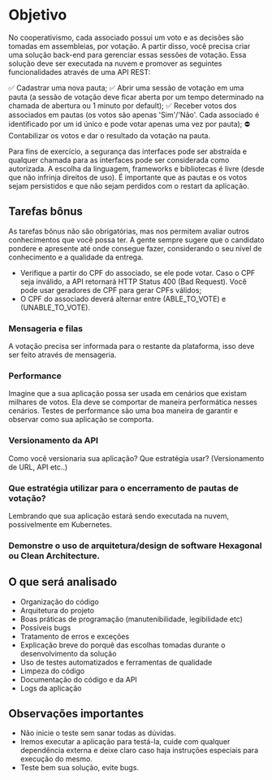 # Objetivo

No cooperativismo, cada associado possui um voto e as decisões são tomadas em assembleias, por votação. A partir disso, você precisa criar uma solução back-end para gerenciar essas sessões de votação. Essa solução deve ser executada na nuvem e promover as seguintes funcionalidades através de uma API REST:

✅ Cadastrar uma nova pauta;
✅ Abrir uma sessão de votação em uma pauta (a sessão de votação deve ficar aberta por um tempo determinado na chamada de abertura ou 1 minuto por default);
✅ Receber votos dos associados em pautas (os votos são apenas 'Sim'/'Não'. Cada associado é identificado por um id único e pode votar apenas uma vez por pauta);
⛔ Contabilizar os votos e dar o resultado da votação na pauta.

Para fins de exercício, a segurança das interfaces pode ser abstraída e qualquer chamada para as interfaces pode ser considerada como autorizada. A escolha da linguagem, frameworks e bibliotecas é livre (desde que não infrinja direitos de uso). É importante que as pautas e os votos sejam persistidos e que não sejam perdidos com o restart da aplicação.

## Tarefas bônus

As tarefas bônus não são obrigatórias, mas nos permitem avaliar outros conhecimentos que você possa ter. A gente sempre sugere que o candidato pondere e apresente até onde consegue fazer, considerando o seu nível de conhecimento e a qualidade da entrega.

- Verifique a partir do CPF do associado, se ele pode votar. Caso o CPF seja inválido, a API retornará HTTP Status 400 (Bad Request). Você pode usar geradores de CPF para gerar CPFs válidos;
- O CPF do associado deverá alternar entre (ABLE_TO_VOTE) e (UNABLE_TO_VOTE).

### Mensageria e filas

A votação precisa ser informada para o restante da plataforma, isso deve ser feito através de mensageria.

### Performance

Imagine que a sua aplicação possa ser usada em cenários que existam milhares de votos. Ela deve se comportar de maneira performática nesses cenários. Testes de performance são uma boa maneira de garantir e observar como sua aplicação se comporta.

### Versionamento da API

Como você versionaria sua aplicação? Que estratégia usar? (Versionamento de URL, API etc..)

### Que estratégia utilizar para o encerramento de pautas de votação?

Lembrando que sua aplicação estará sendo executada na nuvem, possivelmente em Kubernetes.

### Demonstre o uso de arquitetura/design de software Hexagonal ou Clean Architecture.

## O que será analisado

- Organização do código
- Arquitetura do projeto
- Boas práticas de programação (manutenibilidade, legibilidade etc)
- Possíveis bugs
- Tratamento de erros e exceções
- Explicação breve do porquê das escolhas tomadas durante o desenvolvimento da solução
- Uso de testes automatizados e ferramentas de qualidade
- Limpeza do código
- Documentação do código e da API
- Logs da aplicação

## Observações importantes

- Não inicie o teste sem sanar todas as dúvidas.
- Iremos executar a aplicação para testá-la, cuide com qualquer dependência externa e deixe claro caso haja instruções especiais para execução do mesmo.
- Teste bem sua solução, evite bugs.
